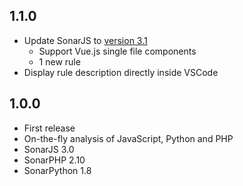 ## 1.1.0
* Update SonarJS to [version 3.1](https://github.com/SonarSource/sonar-javascript/milestone/4?closed=1)
  * Support Vue.js single file components
  * 1 new rule
* Display rule description directly inside VSCode

## 1.0.0
* First release
* On-the-fly analysis of JavaScript, Python and PHP
* SonarJS 3.0
* SonarPHP 2.10
* SonarPython 1.8
